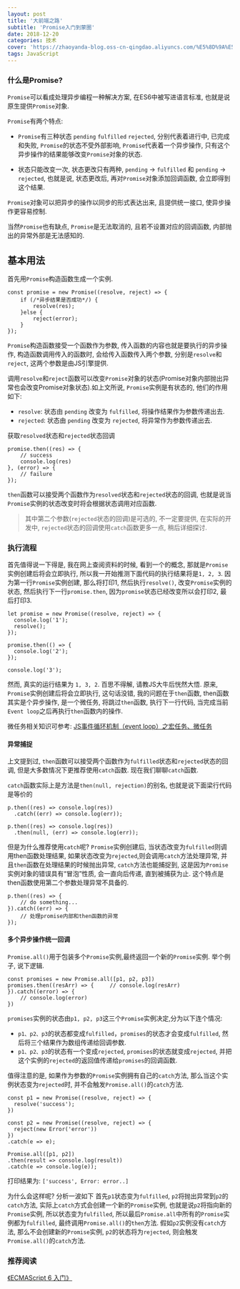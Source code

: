 ```yaml
---
layout: post
title: '大前端之路'
subtitle: 'Promise入门到蒙圈'
date: 2018-12-20
categories: 技术
cover: 'https://zhaoyanda-blog.oss-cn-qingdao.aliyuncs.com/%E5%8D%9A%E5%AE%A2%E5%B0%81%E9%9D%A2/Promise.jpg'
tags: JavaScript
---
```


### 什么是Promise?

`Promise`可以看成处理异步编程一种解决方案, 在ES6中被写进语言标准, 也就是说原生提供`Promise`对象.

`Promise`有两个特点:

- `Promise`有三种状态 `pending` `fulfilled` `rejected`, 分别代表着进行中, 已完成和失败, `Promise`的状态不受外部影响, `Promise`代表着一个异步操作, 只有这个异步操作的结果能够改变`Promise`对象的状态.

- 状态只能改变一次, 状态更改只有两种, `pending` -> `fulfilled` 和 `pending` -> `rejected`, 也就是说, 状态更改后, 再对`Promise`对象添加回调函数, 会立即得到这个结果.

`Promise`对象可以把异步的操作以同步的形式表达出来, 且提供统一接口, 使异步操作更容易控制.

当然`Promise`也有缺点, `Promise`是无法取消的, 且若不设置对应的回调函数, 内部抛出的异常外部是无法感知的.

## 基本用法

首先用`Promise`构造函数生成一个实例.

<pre><code class="language-javascript">const promise = new Promise((resolve, reject) => {
	if (/*异步结果是否成功*/) {
		resolve(res);
	}else {
		reject(error);
	}
});
</code></pre>
`Promise`构造函数接受一个函数作为参数, 传入函数的内容也就是要执行的异步操作, 构造函数调用传入的函数时, 会给传入函数传入两个参数, 分别是`resolve`和`reject`, 这两个参数是由JS引擎提供.

调用`resolve`和`reject`函数可以改变`Promise`对象的状态(Promise对象内部抛出异常也会改变Promise对象状态).如上文所说, `Promise`实例是有状态的, 他们的作用如下:

- `resolve`: 状态由 `pending` 改变为 `fulfilled`, 将操作结果作为参数传递出去.
- `rejected`: 状态由 `pending` 改变为 `rejected`, 将异常作为参数传递出去.


获取`resolved`状态和`rejected`状态回调

<pre><code class="language-javascript">promise.then((res) => {
	// success
	console.log(res)
}, (error) => {
	// failure
});
</code></pre>
`then`函数可以接受两个函数作为`resolved`状态和`rejected`状态的回调, 也就是说当`Promise`实例的状态改变时将会根据状态调用对应函数.
> 其中第二个参数(`rejected`状态的回调)是可选的, 不一定要提供, 在实际的开发中, `rejected`状态的回调使用`catch`函数更多一点, 稍后详细探讨.

### 执行流程

首先值得说一下得是, 我在网上查阅资料的时候, 看到一个的概念, 那就是`Promise`实例创建后将会立即执行, 所以我一开始推测下面代码的执行结果将是`1, 2, 3`. 因为第一行`Promise`实例创建, 那么将打印1, 然后执行`resolve()`, 改变`Promise`实例的状态, 然后执行下一行`promise.then`, 因为`promise`状态已经改变所以会打印2, 最后打印3.

<pre><code class="language-javascript">let promise = new Promise((resolve, reject) => {
  console.log('1');
  resolve();
});

promise.then(() => {
  console.log('2');
});

console.log('3');
</code></pre>
然而, 真实的运行结果为 `1, 3, 2`.
百思不得解, 请教JS大牛后恍然大悟.
原来, `Promise`实例创建后将会立即执行, 这句话没错, 我的问题在于`then`函数, then函数其实是个异步操作, 是一个微任务, 将跳过`then`函数, 执行下一行代码, 当完成当前`Event loop`之后再执行`then`函数内的操作.

微任务相关知识可参考: <a href='https://segmentfault.com/a/1190000014940904'>JS事件循环机制（event loop）之宏任务、微任务</a>

#### 异常捕捉
上文提到过, `then`函数可以接受两个函数作为`fulfilled`状态和`rejected`状态的回调, 但是大多数情况下更推荐使用`catch`函数. 现在我们聊聊`catch`函数.

`catch`函数实际上是方法是`then(null, rejection)`的别名, 也就是说下面梁行代码是等价的
<pre><code class="language-javascript">p.then((res) => console.log(res))
  .catch((err) => console.log(err));

p.then((res) => console.log(res))
  .then(null, (err) => console.log(err));
</code></pre>

但是为什么推荐使用`catch`呢?
`Promise`实例创建后, 当状态改变为`fulfilled`则调用then函数处理结果, 如果状态改变为`rejected`,则会调用`catch`方法处理异常, 并且`then`函数在处理结果的时候抛出异常, `catch`方法也能捕捉到, 这是因为`Promise`实例对象的错误具有“冒泡”性质, 会一直向后传递, 直到被捕获为止. 这个特点是then函数使用第二个参数处理异常不具备的. 

<pre><code class="language-javascript">p.then((res) => {
	// do something...	
}).catch((err) => {
	// 处理promise内部和then函数的异常
});
</code></pre>

#### 多个异步操作统一回调

`Promise.all()`用于包装多个`Promise`实例,最终返回一个新的`Promise`实例.
举个例子, 说下逻辑.

<pre><code class="language-javascript">const promises = new Promise.all([p1, p2, p3])
promises.then((resArr) => { 	// console.log(resArr)
}).catch((error) => {
	// console.log(error)
})
</code></pre>
`promises`实例的状态由`p1, p2, p3`这三个`Promise`实例决定,分为以下连个情况:

- `p1、p2、p3`的状态都变成`fulfilled`，`promises`的状态才会变成`fulfilled`, 然后将三个结果作为数组传递给回调参数.
- `p1、p2、p3`的状态有一个变成`rejected`, `promises`的状态就变成`rejected`, 并把这个实例的`rejected`的返回值传递给`promises`的回调函数.

值得注意的是, 如果作为参数的`Promise`实例拥有自己的`catch`方法, 那么当这个实例状态变为`rejected`时, 并不会触发`Promise.all()`的`catch`方法.

<pre><code class="language-javascript">const p1 = new Promise((resolve, reject) => {
  resolve('success');
})

const p2 = new Promise((resolve, reject) => {
  reject(new Error('error'))
})
.catch(e => e);

Promise.all([p1, p2])
.then(result => console.log(result))
.catch(e => console.log(e));
</code></pre>
打印结果为: 
`['success', Error: error..]`

为什么会这样呢? 分析一波如下
首先`p1`状态变为`fulfilled`, `p2`将抛出异常到`p2`的`catch`方法, 实际上`catch`方式会创建一个新的`Promise`实例, 也就是说`p2`将指向新的`Promise`实例, 所以状态变为`fulfilled`, 所以最后`Promise.all`中所有的`Promise`实例都为`fulfilled`, 最终调用`Promise.all()`的`then`方法.
假如`p2`实例没有`catch`方法, 那么不会创建新的`Promise`实例, `p2`的状态将为`rejected`, 则会触发`Promise.all()`的`catch`方法.

### 推荐阅读
<a href='http://es6.ruanyifeng.com/#README'>《ECMAScript 6 入门》</a>







